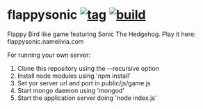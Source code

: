 # flappysonic [![tag](https://img.shields.io/github/tag/namelivia/flappysonic.svg)](https://github.com/namelivia/flappysonic/releases) [![build](https://github.com/namelivia/flappysonic/workflows/build/badge.svg)](https://github.com/namelivia/flappysonic/actions?query=workflow%3Abuild)

Flappy Bird like game featuring Sonic The Hedgehog.
Play it here: flappysonic.namelivia.com

For running your own server:
<ol>
<li>Clone this repository using the --recursive option</li>
<li>Install node modules using 'npm install'</li>
<li>Set yor server url and port in public/js/game.js</li>
<li>Start mongo daemon using 'mongod'</li>
<li>Start the application server doing 'node index.js'</li>
</ol>
